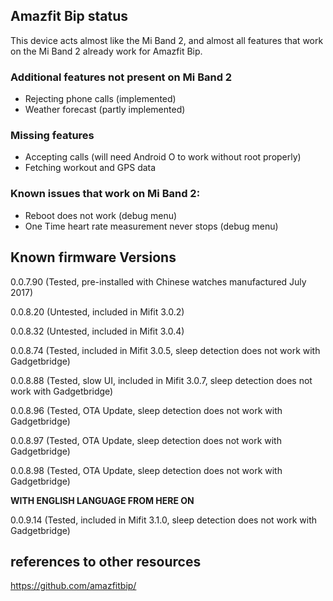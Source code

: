 ## Amazfit Bip status

This device acts almost like the Mi Band 2, and almost all features that work on the Mi Band 2 already work for Amazfit Bip. 

### Additional features not present on Mi Band 2

* Rejecting phone calls (implemented)
* Weather forecast (partly implemented)

### Missing features

* Accepting calls (will need Android O to work without root properly)
* Fetching workout and GPS data

### Known issues that work on Mi Band 2:

* Reboot does not work (debug menu)
* One Time heart rate measurement never stops (debug menu)

## Known firmware Versions

0.0.7.90 (Tested, pre-installed with Chinese watches manufactured July 2017)

0.0.8.20 (Untested, included in Mifit 3.0.2)

0.0.8.32 (Untested, included in Mifit 3.0.4)

0.0.8.74 (Tested, included in Mifit 3.0.5, sleep detection does not work with Gadgetbridge)

0.0.8.88 (Tested, slow UI, included in Mifit 3.0.7, sleep detection does not work with Gadgetbridge)

0.0.8.96 (Tested, OTA Update, sleep detection does not work with Gadgetbridge)

0.0.8.97 (Tested, OTA Update, sleep detection does not work with Gadgetbridge)

0.0.8.98 (Tested, OTA Update, sleep detection does not work with Gadgetbridge)

**WITH ENGLISH LANGUAGE FROM HERE ON**

0.0.9.14 (Tested, included in Mifit 3.1.0, sleep detection does not work with Gadgetbridge)

## references to other resources
https://github.com/amazfitbip/

